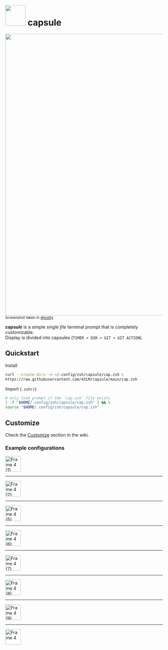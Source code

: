 # <img src="https://github.com/user-attachments/assets/632b79e3-bac4-47cd-81a8-63267b6e6c0b" width="65" /> capsule
<img src="https://github.com/user-attachments/assets/3ad322d9-0a7a-42ad-b7db-15773c7fc8c9" width="900" /><br>
<sub>Screenshot taken in <a href="https://github.com/ghostty-org/ghostty">ghostty</a></sub>

_**capsule**_ is a simple _single file_ terminal prompt that is completely customizable.  
Display is divided into capsules (`TIMER > DIR > GIT > GIT ACTION`).

## Quickstart
Install
```sh
curl --create-dirs -o ~/.config/zsh/capsule/cap.zsh \
https://raw.githubusercontent.com/42LM/capsule/main/cap.zsh
```

Import (`.zshrc`)
```zsh
# only load prompt if the `cap.zsh` file exists
[ -f "$HOME/.config/zsh/capsule/cap.zsh" ] && \
source "$HOME/.config/zsh/capsule/cap.zsh"
```

## Customize
Check the [Customize](https://github.com/42LM/capsule/wiki/Customize-%F0%9F%AA%84) section in the wiki.

### Example configurations
<img height="50" alt="Frame 4 (1)" src="https://github.com/user-attachments/assets/213ee0aa-eb11-4a77-9f31-d5b0d6c77e0b" />

---

<img height="50" alt="Frame 4 (2)" src="https://github.com/user-attachments/assets/a0e59acf-87e3-44cf-8dad-8b626fb3da65" />

---

<img height="50" alt="Frame 4 (5)" src="https://github.com/user-attachments/assets/e00eec45-e2fe-4fc7-9c63-4abd85c95225" />

---

<img height="50" alt="Frame 4 (6)" src="https://github.com/user-attachments/assets/b57e2be9-91d1-4df4-9404-41ae44d54408" />

---

<img height="50" alt="Frame 4 (7)" src="https://github.com/user-attachments/assets/755070d9-663c-48cf-9910-e2f904783cc6" />

---

<img height="50" alt="Frame 4 (8)" src="https://github.com/user-attachments/assets/1ffea307-79ac-4936-b6da-26ec729d17e5" />

---

<img height="50" alt="Frame 4 (9)" src="https://github.com/user-attachments/assets/5e0bf356-ab1c-439e-8237-d5ab114b59f2" />

---

<img height="50" alt="Frame 4" src="https://github.com/user-attachments/assets/4f9598a0-74ab-4e73-b5be-2b0e0ed82eb4" />

